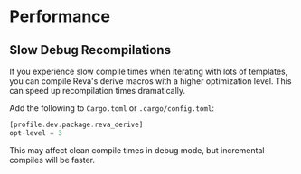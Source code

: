 # Performance

## Slow Debug Recompilations

If you experience slow compile times when iterating with lots of templates,
you can compile Reva's derive macros with a higher optimization level.
This can speed up recompilation times dramatically.

Add the following to `Cargo.toml` or `.cargo/config.toml`:

```rust
[profile.dev.package.reva_derive]
opt-level = 3
```

This may affect clean compile times in debug mode, but incremental compiles
will be faster.
